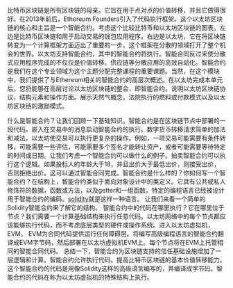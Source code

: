 比特币区块链是所有区块链的母亲。它旨在用于点对点的价值转移，并且它做得很好。在2013年前后，Ethereum Founders引入了代码执行框架。这个以太坊区块链的核心和主旨是一个智能合约。考虑这个比较比特币和以太坊区块链的图表。左边是比特币区块链和用于启动交易的钱包应用程序。右边是以太坊，它在将区块链转变为一个计算框架方面迈出了重要的一步，这个框架在分散的领域打开了整个机会的世界。以太坊支持智能合约，其中的智能合约将执行。智能合同反过来使分散式应用程序完成的不仅仅是价值转移。供应链等分散应用的高效自动化。智能合约是我们在这个专业领域为这个主题分配完整课程的重要课题。当然，在这个模块中，我们提供了与Ethereum相关的智能合约的高层次概述。在以太坊完成本单元后，您将能够在高层讨论以太坊区块链的整合，即智能合约。说明以太坊区块链协议，结构元素和操作方面。展示天然气概念，法院执行的燃料或付款模式以及以太坊区块链的激励模式。

什么是智能合约？让我们回顾一下基础知识。智能合约是在区块链节点中部署的一段代码。嵌入在交易中的消息启动智能合约的执行。数字货币转移请求简单的加法和减法。以太坊使交易可以执行更复杂的操作。例如，一项交易可能需要有条件转移，可能需要一些评估，可能需要多个签名才能转让资产，或者可能需要等待特定的时间或日期。让我们考虑一个智能合约可以做什么的例子。拍卖智能合约可以执行这个逻辑。如果投标人的年龄大于18，并且出价大于最低出价，则接受出价，否则拒绝出价。这可以通过智能合同完成。智能合约是什么样的？你如何写一个智能合约？在结构上，智能合约类似于面向对象设计中的类定义。它具有公共或私人修饰符的数据，函数或方法，以及getter和一组函数。特定的编程语言已经被设计用于智能合约的编码。[solidity](https://github.com/ethereum/solidity)就是这样一种语言。
让我们来看一个简单的Solidity智能合约来了解它的结构。
智能合约中的代码在哪里执行？它在哪里位于节点？我们需要一个计算基础结构来执行任意代码。以太坊网络中的每个节点都应该能够执行代码，而不考虑底层类型的硬件或操作系统。进入以太坊虚拟机，EVM。 EVM为合同代码提供运行任何障碍层。将编写高级编程语言的智能合约翻译成EVM字节码，然后部署在以太坊虚拟机EVM上。每个节点将在EVM上托管相同的智能合同代码。
总结一下，智能合约为区块链支持的信任基础设施增加了一层逻辑和计算。智能合约允许执行代码。提高比特币区块链的基本价值转移能力。这个智能合约的代码是用像Solidity这样的高级语言编写的，并编译成字节码。智能合约的代码在称为以太坊虚拟机的特殊结构上执行。
